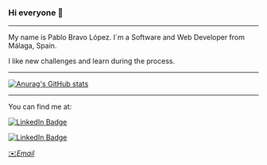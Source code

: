 ### Hi everyone 👋
---

My name is Pablo Bravo López. I´m a Software and Web Developer from Málaga, Spain.


I like new challenges and learn during the process.

---

[![Anurag's GitHub stats](https://github-readme-stats.vercel.app/api?username=blosky01&show_icons=true&theme=radical)](https://github.com/blosky01/github-readme-stats)

---

You can find me at: 

[![LinkedIn Badge](https://img.shields.io/badge/LinkedIn-Profile-informational?style=flat&logo=linkedin&logoColor=white&color=0D76A8)](https://www.linkedin.com/in/pablo-bravo-lopez-404518231/)


[![LinkedIn Badge](https://img.shields.io/twitter/follow/01PabloBravo?style=social
)](https://twitter.com/01PabloBravo)

[✉️*Email*](mailto:bravo.lopezpablo01@#gmail.com)
